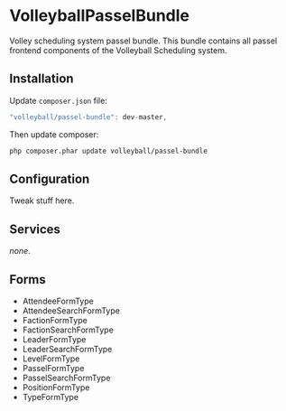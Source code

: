 VolleyballPasselBundle
================
Volley scheduling system passel bundle.
This bundle contains all passel frontend components of the Volleyball Scheduling system.

Installation
-------------

Update `composer.json` file:
```js
"volleyball/passel-bundle": dev-master,
```

Then update composer:
```bash
php composer.phar update volleyball/passel-bundle
```

Configuration
-------------
Tweak stuff here.

Services
--------
*none*.

Forms
-----
- AttendeeFormType
- AttendeeSearchFormType
- FactionFormType
- FactionSearchFormType
- LeaderFormType
- LeaderSearchFormType
- LevelFormType
- PasselFormType
- PasselSearchFormType
- PositionFormType
- TypeFormType
